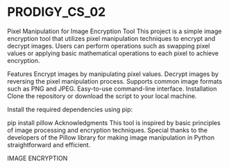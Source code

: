 # PRODIGY_CS_02
Pixel Manipulation for Image Encryption Tool
This project is a simple image encryption tool that utilizes pixel manipulation techniques to encrypt and decrypt images. Users can perform operations such as swapping pixel values or applying basic mathematical operations to each pixel to achieve encryption.

Features
Encrypt images by manipulating pixel values.
Decrypt images by reversing the pixel manipulation process.
Supports common image formats such as PNG and JPEG.
Easy-to-use command-line interface.
Installation
Clone the repository or download the script to your local machine.

Install the required dependencies using pip:

pip install pillow
Acknowledgments
This tool is inspired by basic principles of image processing and encryption techniques. Special thanks to the developers of the Pillow library for making image manipulation in Python straightforward and efficient.

IMAGE ENCRYPTION
